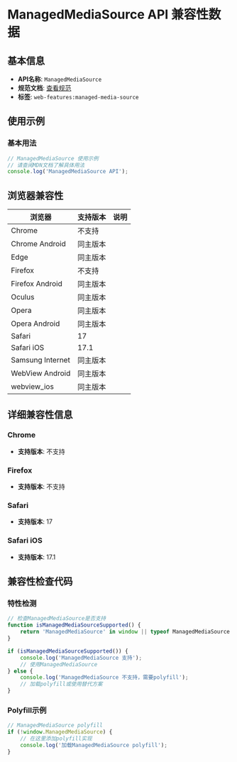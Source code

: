 # ManagedMediaSource API 兼容性数据

## 基本信息

- **API名称**: `ManagedMediaSource`
- **规范文档**: [查看规范](https://w3c.github.io/media-source/#dom-managedmediasource)
- **标签**: `web-features:managed-media-source`

## 使用示例

### 基本用法

```javascript
// ManagedMediaSource 使用示例
// 请查阅MDN文档了解具体用法
console.log('ManagedMediaSource API');
```

## 浏览器兼容性

| 浏览器 | 支持版本 | 说明 |
|--------|----------|------|
| Chrome | 不支持 |  |
| Chrome Android | 同主版本 |  |
| Edge | 同主版本 |  |
| Firefox | 不支持 |  |
| Firefox Android | 同主版本 |  |
| Oculus | 同主版本 |  |
| Opera | 同主版本 |  |
| Opera Android | 同主版本 |  |
| Safari | 17 |  |
| Safari iOS | 17.1 |  |
| Samsung Internet | 同主版本 |  |
| WebView Android | 同主版本 |  |
| webview_ios | 同主版本 |  |

## 详细兼容性信息

### Chrome

- **支持版本**: 不支持

### Firefox

- **支持版本**: 不支持

### Safari

- **支持版本**: 17

### Safari iOS

- **支持版本**: 17.1

## 兼容性检查代码

### 特性检测

```javascript
// 检查ManagedMediaSource是否支持
function isManagedMediaSourceSupported() {
    return 'ManagedMediaSource' in window || typeof ManagedMediaSource !== 'undefined';
}

if (isManagedMediaSourceSupported()) {
    console.log('ManagedMediaSource 支持');
    // 使用ManagedMediaSource
} else {
    console.log('ManagedMediaSource 不支持，需要polyfill');
    // 加载polyfill或使用替代方案
}
```

### Polyfill示例

```javascript
// ManagedMediaSource polyfill
if (!window.ManagedMediaSource) {
    // 在这里添加polyfill实现
    console.log('加载ManagedMediaSource polyfill');
}
```

